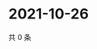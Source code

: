 # 2021-10-26

共 0 条

<!-- BEGIN WEIBO -->
<!-- 最后更新时间 Tue Oct 26 2021 19:12:07 GMT+0800 (China Standard Time) -->

<!-- END WEIBO -->

